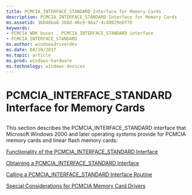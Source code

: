 ```yaml
---
title: PCMCIA_INTERFACE_STANDARD Interface for Memory Cards
description: PCMCIA_INTERFACE_STANDARD Interface for Memory Cards
ms.assetid: 3bb48ba8-388d-46c9-96a7-4cd0829e6f78
keywords:
- PCMCIA WDK buses , PCMCIA_INTERFACE_STANDARD interface
- PCMCIA_INTERFACE_STANDARD
ms.author: windowsdriverdev
ms.date: 04/20/2017
ms.topic: article
ms.prod: windows-hardware
ms.technology: windows-devices
---
```


# PCMCIA\_INTERFACE\_STANDARD Interface for Memory Cards


## <a href="" id="ddk-pcmcia-interface-standard-interface-for-memory-cards-kg"></a>


This section describes the PCMCIA\_INTERFACE\_STANDARD interface that Microsoft Windows 2000 and later operating systems provide for PCMCIA memory cards and linear flash memory cards:

[Functionality of the PCMCIA\_INTERFACE\_STANDARD Interface](https://msdn.microsoft.com/library/windows/hardware/ff537117)

[Obtaining a PCMCIA\_INTERFACE\_STANDARD Interface](https://msdn.microsoft.com/library/windows/hardware/ff537439)

[Calling a PCMCIA\_INTERFACE\_STANDARD Interface Routine](https://msdn.microsoft.com/library/windows/hardware/ff537023)

[Special Considerations for PCMCIA Memory Card Drivers](https://msdn.microsoft.com/library/windows/hardware/ff538196)

 

 






